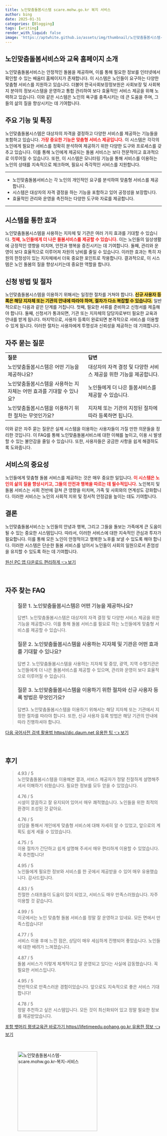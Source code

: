 ```yaml
---
title: 노인맞춤돌봄시스템 scare.mohw.go.kr 복지 서비스
author: bing
date: 2025-01-31
categories: [Blogging]
tags: [writing]
render_with_liquid: false
image: 'https://aptwhite.github.io/assets/img/thumbnail/노인맞춤돌봄시스템-scare.mohw.go.kr-복지-서비스.webp'
---
```



<h2 id='노인맞춤돌봄서비스와 교육 홈페이지 소개'>노인맞춤돌봄서비스와 교육 홈페이지 소개</h2>

<p>노인맞춤돌봄서비스는 안정적인 돌봄을 제공하며, 이를 통해 필요한 정보를 인터넷에서 확인할 수 있는 배움터 홈페이지가 존재합니다. 이 시스템은 노인들이 요구하는 다양한 맞춤형 서비스를 지원하고 있습니다. 더불어 한국사회보장정보원은 사회보장 및 사회복지 분야의 정보시스템을 운영하고 통합 관리하여 보다 효율적인 서비스 제공을 위해 노력하고 있습니다. 이와 같은 시스템은 노인의 욕구를 충족시키는 데 큰 도움을 주며, 그들의 삶의 질을 향상시키는 데 기여합니다.</p>

<h2 id='주요 기능 및 특징'>주요 기능 및 특징</h2>

<p>노인맞춤돌봄시스템은 대상자의 자격을 결정하고 다양한 서비스를 제공하는 기능들을 포함하고 있습니다. <b><span style="color: #ee2323;">가장 중요한 기능은 맞춤형 서비스 제공입니다.</span></b> 이 시스템은 각각의 노인에게 필요한 서비스를 정확히 분석하여 제공하기 위한 다양한 도구와 프로세스를 갖추고 있습니다. 이를 통해 노인에게 제공되는 돌봄 서비스는 보다 전문적이고 효과적으로 이루어질 수 있습니다. 또한, 이 시스템은 모니터링 기능을 통해 서비스를 이용하는 노인의 상태를 지속적으로 체크하며, 필요시 즉각적인 서비스를 지원합니다.</p>

<hr />

<ul>
    <li>노인맞춤돌봄서비스는 각 노인의 개인적인 요구를 분석하여 맞춤형 서비스를 제공합니다.</li>
    <li>시스템은 대상자의 자격 결정을 하는 기능을 포함하고 있어 공정성을 보장합니다.</li>
    <li>효율적인 관리와 운영을 촉진하는 다양한 도구와 자료를 제공합니다.</li>
</ul>

<hr />

<h2 id='시스템을 통한 효과'>시스템을 통한 효과</h2>

<p>노인맞춤돌봄시스템을 사용하는 지자체 및 기관은 여러 가지 효과를 기대할 수 있습니다. <b><span style="color: #ee2323;">첫째, 노인들에게 더 나은 돌봄서비스를 제공할 수 있습니다.</span></b> 이는 노인들의 일상생활에 긍정적인 영향을 미치며, 안전과 행복을 증진시키는 데 기여합니다. 둘째, 관리와 운영이 보다 효율적으로 이루어져 자원의 낭비를 줄일 수 있습니다. 이러한 효과는 특히 자원의 한정성이 있는 지자체에서 더욱 중요한 포인트로 작용합니다. 결과적으로, 이 시스템은 노인 돌봄의 질을 향상시키는데 중요한 역할을 합니다.</p>

<h2 id='신청 방법 및 절차'>신청 방법 및 절차</h2>

<p>노인맞춤돌봄시스템을 이용하기 위해서는 일정한 절차를 거쳐야 합니다. <b><span style="background-color: #ffe066;">신규 사용자 등록은 해당 지자체 또는 기관의 안내에 따라야 하며, 절차가 다소 복잡할 수 있습니다.</span></b> 일반적으로는 다음과 같은 단계를 거칩니다. 첫째, 필요한 서류를 준비하고 신청서를 제출해야 합니다. 둘째, 신청서가 통과되면, 기관 또는 지자체의 담당자로부터 필요한 교육과 안내를 받게 됩니다. 마지막으로, 사용자 등록이 완료되면 본격적으로 서비스를 이용할 수 있게 됩니다. 이러한 절차는 사용자에게 투명성과 신뢰성을 제공하는 데 기여합니다.</p>

<h2 id='자주 묻는 질문'>자주 묻는 질문</h2>

<table>
    <tr>
        <td><b>질문</b></td>
        <td><b>답변</b></td>
    </tr>
    <tr>
        <td>노인맞춤돌봄시스템은 어떤 기능을 제공하나요?</td>
        <td>대상자의 자격 결정 및 다양한 서비스 제공을 위한 기능을 제공합니다.</td>
    </tr>
    <tr>
        <td>노인맞춤돌봄시스템을 사용하는 지자체는 어떤 효과를 기대할 수 있나요?</td>
        <td>노인들에게 더 나은 돌봄서비스를 제공할 수 있습니다.</td>
    </tr>
    <tr>
        <td>노인맞춤돌봄시스템을 이용하기 위한 절차는 무엇인가요?</td>
        <td>지자체 또는 기관의 지정된 절차에 따라 등록하면 됩니다.</td>
    </tr>
</table>

<p>이와 같은 자주 묻는 질문은 실제 시스템을 이용하는 사용자들이 가질 만한 의문들을 정리한 것입니다. 이 FAQ를 통해 노인맞춤돌봄서비스에 대한 이해를 높이고, 이용 시 발생할 수 있는 불안감을 줄일 수 있습니다. 또한, 사용자들은 궁금한 사항을 쉽게 해결하도록 도와줍니다.</p>

<h2 id='서비스의 중요성'>서비스의 중요성</h2>

<p>노인들에게 맞춤형 돌봄 서비스를 제공하는 것은 매우 중요한 일입니다. <b><span style="color: #ee2323;">이 시스템은 노인의 삶의 질을 향상시키고, 그들의 안전과 행복을 따르는 데 필수적입니다.</span></b> 노인복지 및 돌봄 서비스는 사회 전반에 걸쳐 큰 영향을 미치며, 가족 및 사회와의 연계성도 강화합니다. 이러한 서비스는 노인의 사회적 지위 및 정서적 안정감을 높이는 데도 기여합니다.</p>

<h2 id='결론'>결론</h2>

<p>노인맞춤돌봄서비스는 노인들의 안녕과 행복, 그리고 그들을 돌보는 가족에게 큰 도움이 될 수 있는 중요한 시스템입니다. 따라서, 이러한 서비스에 대한 지속적인 관심과 투자가 필요합니다. 이를 통해 모든 노인이 안정적이고 행복한 노후를 보낼 수 있도록 해야 합니다. 이러한 시스템은 단순한 돌봄 서비스를 넘어서 노인들이 사회의 일원으로서 존엄성을 유지할 수 있도록 하는 데 기여합니다.</p>


<p><a class="click-button" title="원신 PC 앱 다운로드 편리하게" href="https://aptwhite.github.io/posts/%EC%9B%90%EC%8B%A0-PC-%EC%95%B1-%EB%8B%A4%EC%9A%B4%EB%A1%9C%EB%93%9C-%ED%8E%B8%EB%A6%AC%ED%95%98%EA%B2%8C/" rel="dofollow">원신 PC 앱 다운로드 편리하게 👈 보기</a></p><br>
<h2 id='자주_찾는_FAQ'>자주 찾는 FAQ</h2>
<div itemscope="" itemtype="https://schema.org/FAQPage">
<blockquote>
<div itemscope="" itemprop="mainEntity" itemtype="https://schema.org/Question">
<h3 itemprop="name">질문 1. 노인맞춤돌봄시스템은 어떤 기능을 제공하나요?</h3>
<div itemscope="" itemprop="acceptedAnswer" itemtype="https://schema.org/Answer">
<span itemprop="text">
<p>답변1. 노인맞춤돌봄시스템은 대상자의 자격 결정 및 다양한 서비스 제공을 위한 기능을 제공합니다. 이를 통해 돌봄 서비스를 필요로 하는 노인들에게 맞춤형 서비스를 제공할 수 있습니다.</p>
</span>
</div>
</div>
<div itemscope="" itemprop="mainEntity" itemtype="https://schema.org/Question">
<h3 itemprop="name">질문 2. 노인맞춤돌봄시스템을 사용하는 지자체 및 기관은 어떤 효과를 기대할 수 있나요?</h3>
<div itemscope="" itemprop="acceptedAnswer" itemtype="https://schema.org/Answer">
<span itemprop="text">
<p>답변 2. 노인맞춤돌봄시스템을 사용하는 지자체 및 중앙, 광역, 지역 수행기관은 노인들에게 더 나은 돌봄서비스를 제공할 수 있으며, 관리와 운영이 보다 효율적으로 이루어질 수 있습니다.</p>
</span>
</div>
</div>
<div itemscope="" itemprop="mainEntity" itemtype="https://schema.org/Question">
<h3 itemprop="name">질문 3. 노인맞춤돌봄시스템을 이용하기 위한 절차와 신규 사용자 등록 방법은 무엇인가요?</h3>
<div itemscope="" itemprop="acceptedAnswer" itemtype="https://schema.org/Answer">
<span itemprop="text">
<p>답변3. 노인맞춤돌봄시스템을 이용하기 위해서는 해당 지자체 또는 기관에서 지정한 절차를 따라야 합니다. 또한, 신규 사용자 등록 방법은 해당 기관의 안내에 따라 진행하셔야 합니다.</p>
</span>
</div>
</div>
</blockquote>
</div>
<p><a class="click-button" title="다음 국어사전 검색 활용법 https//dic.daum.net 유용한 팁" href="https://aptwhite.github.io/posts/%EB%8B%A4%EC%9D%8C-%EA%B5%AD%EC%96%B4%EC%82%AC%EC%A0%84-%EA%B2%80%EC%83%89-%ED%99%9C%EC%9A%A9%EB%B2%95-httpsdic.daum.net-%EC%9C%A0%EC%9A%A9%ED%95%9C-%ED%8C%81/" rel="dofollow">다음 국어사전 검색 활용법 https//dic.daum.net 유용한 팁 👈 보기</a></p><br>
<h2 id='후기'>후기</h2>
<div itemscope itemtype="https://schema.org/Product">
  <blockquote>
  <div itemprop="review" itemscope itemtype="https://schema.org/Review">
      <div itemprop="reviewRating" itemscope itemtype="https://schema.org/Rating"> <span itemprop="ratingValue">4.93</span> / <span itemprop="bestRating">5</span> </div>
      <span itemprop="reviewBody">노인맞춤돌봄시스템을 이용해본 결과, 서비스 제공자가 정말 친절하게 설명해주셔서 이해하기 쉬웠습니다. 필요한 정보를 모두 얻을 수 있었습니다.</span>
  </div>
  <br>
  <div itemprop="review" itemscope itemtype="https://schema.org/Review">
      <div itemprop="reviewRating" itemscope itemtype="https://schema.org/Rating"> <span itemprop="ratingValue">4.76</span> / <span itemprop="bestRating">5</span> </div>
      <span itemprop="reviewBody">시설이 깔끔하고 잘 유지되어 있어서 매우 쾌적했습니다. 노인들을 위한 최적의 환경이 조성된 것 같아요.</span>
  </div>
  <br>
  <div itemprop="review" itemscope itemtype="https://schema.org/Review">
      <div itemprop="reviewRating" itemscope itemtype="https://schema.org/Rating"> <span itemprop="ratingValue">4.76</span> / <span itemprop="bestRating">5</span> </div>
      <span itemprop="reviewBody">상담을 통해서 개인에게 맞춤형 서비스에 대해 자세히 알 수 있었고, 앞으로의 계획도 쉽게 세울 수 있었습니다.</span>
  </div>
  <br>
  <div itemprop="review" itemscope itemtype="https://schema.org/Review">
      <div itemprop="reviewRating" itemscope itemtype="https://schema.org/Rating"> <span itemprop="ratingValue">4.75</span> / <span itemprop="bestRating">5</span> </div>
      <span itemprop="reviewBody">이용 절차가 간단하고 쉽게 설명해 주셔서 매우 편리하게 이용할 수 있었습니다. 꼭 추천합니다!</span>
  </div>
  <br>
  <div itemprop="review" itemscope itemtype="https://schema.org/Review">
      <div itemprop="reviewRating" itemscope itemtype="https://schema.org/Rating"> <span itemprop="ratingValue">4.95</span> / <span itemprop="bestRating">5</span> </div>
      <span itemprop="reviewBody">노인들에게 필요한 정보와 서비스를 한 곳에서 제공받을 수 있어 매우 유용했습니다. 감사드립니다.</span>
  </div>
  <br>
  <div itemprop="review" itemscope itemtype="https://schema.org/Review">
      <div itemprop="reviewRating" itemscope itemtype="https://schema.org/Rating"> <span itemprop="ratingValue">4.83</span> / <span itemprop="bestRating">5</span> </div>
      <span itemprop="reviewBody">친절한 스태프들이 도움이 많이 되었고, 서비스도 매우 만족스러웠습니다. 자주 이용할 것 같습니다.</span>
  </div>
  <br>
  <div itemprop="review" itemscope itemtype="https://schema.org/Review">
      <div itemprop="reviewRating" itemscope itemtype="https://schema.org/Rating"> <span itemprop="ratingValue">4.99</span> / <span itemprop="bestRating">5</span> </div>
      <span itemprop="reviewBody">이곳에서는 노인 맞춤형 돌봄 서비스를 정말 잘 운영하고 있네요. 모든 면에서 만족스럽습니다!</span>
  </div>
  <br>
  <div itemprop="review" itemscope itemtype="https://schema.org/Review">
      <div itemprop="reviewRating" itemscope itemtype="https://schema.org/Rating"> <span itemprop="ratingValue">4.77</span> / <span itemprop="bestRating">5</span> </div>
      <span itemprop="reviewBody">서비스 이용 후에 느낀 점은, 상담이 매우 세심하게 진행되어 좋았습니다. 노인들에 대한 배려가 느껴졌습니다.</span>
  </div>
  <br>
  <div itemprop="review" itemscope itemtype="https://schema.org/Review">
      <div itemprop="reviewRating" itemscope itemtype="https://schema.org/Rating"> <span itemprop="ratingValue">4.87</span> / <span itemprop="bestRating">5</span> </div>
      <span itemprop="reviewBody">돌봄 서비스가 이렇게 체계적이고 잘 운영되고 있다는 사실에 감동했습니다. 꼭 필요한 서비스입니다.</span>
  </div>
  <br>
  <div itemprop="review" itemscope itemtype="https://schema.org/Review">
      <div itemprop="reviewRating" itemscope itemtype="https://schema.org/Rating"> <span itemprop="ratingValue">4.95</span> / <span itemprop="bestRating">5</span> </div>
      <span itemprop="reviewBody">전반적으로 만족스러운 경험이었습니다. 앞으로도 지속적으로 좋은 서비스 기대합니다!</span>
  </div>
  <br>
  <div itemprop="review" itemscope itemtype="https://schema.org/Review">
      <div itemprop="reviewRating" itemscope itemtype="https://schema.org/Rating"> <span itemprop="ratingValue">4.78</span> / <span itemprop="bestRating">5</span> </div>
      <span itemprop="reviewBody">정말 추천하고 싶은 시스템입니다. 모든 것이 최신화되어 있고 정말 필요한 정보를 제공받았습니다.</span>
  </div>
  </blockquote>
</div>
<p><a class="click-button" title="포항 뱃머리 평생교육관 바로가기 https//lifetimeedu.pohang.go.kr 유용한 정보" href="https://aptwhite.github.io/posts/%ED%8F%AC%ED%95%AD-%EB%B1%83%EB%A8%B8%EB%A6%AC-%ED%8F%89%EC%83%9D%EA%B5%90%EC%9C%A1%EA%B4%80-%EB%B0%94%EB%A1%9C%EA%B0%80%EA%B8%B0-httpslifetimeedu.pohang.go.kr-%EC%9C%A0%EC%9A%A9%ED%95%9C-%EC%A0%95%EB%B3%B4/" rel="dofollow">포항 뱃머리 평생교육관 바로가기 https//lifetimeedu.pohang.go.kr 유용한 정보 👈 보기</a></p><br>
<figure class="image"><img src="https://aptwhite.github.io/assets/img/thumbnail/노인맞춤돌봄시스템-scare.mohw.go.kr-복지-서비스.webp" alt="노인맞춤돌봄시스템-scare.mohw.go.kr-복지-서비스" width="256" height="256"></figure>